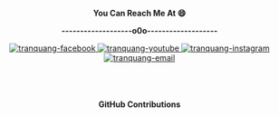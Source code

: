 <p align="center"><b>You Can Reach Me At 😄</b></p>
<p align="center"><b> -------------------o0o-------------------</b></p>
<div align="center">
  <a href="https://www.facebook.com/vuanh.dio.2" target="blank">
    <img src="https://img.icons8.com/bubbles/100/000000/facebook-new.png" alt="tranquang-facebook" />
  </a>
  <a href="https://www.youtube.com/channel/UCCJ7gbRotFwxYR8oBRWU9eA" target="blank">
    <img src="https://img.icons8.com/bubbles/100/000000/youtube-squared.png" alt="tranquang-youtube" />
  </a>
  <a href="https://www.instagram.com/_du.anh/" target="blank">
    <img src="https://img.icons8.com/bubbles/100/000000/instagram.png" alt="tranquang-instagram" />
  </a>
  <a href="mailto:vuanh13122002a@gmail.com" target="top">
    <img src="https://img.icons8.com/bubbles/100/000000/apple-mail.png" alt="tranquang-email" />
  </a>
</div>
<br>
<br>
<br>
<p align='center'>
  <p align="center"><b> GitHub Contributions </b></p>

<p>
